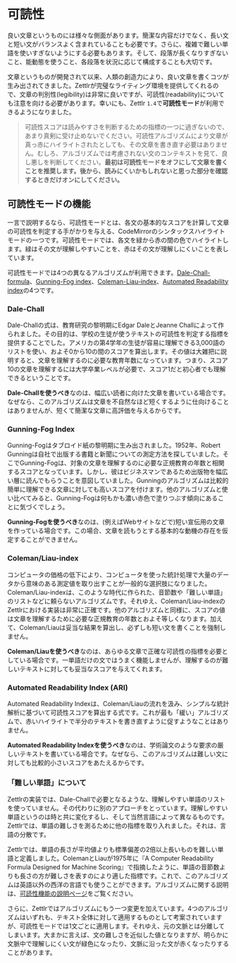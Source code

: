 # 可読性

良い文章というものには様々な側面があります。簡潔な内容だけでなく、長い文と短い文がバランスよく含まれていることも必要です。さらに、複雑で難しい単語を使いすぎないようにする必要もあります。そして、段落が長くなりすぎないこと、能動態を使うこと、各段落を状況に応じて構成することも大切です。

文章というものが開発されて以来、人類の創造力により、良い文章を書くコツが生み出されてきました。Zettlrが完璧なライティング環境を提供してくれるので、文章の判別性(legibility)は非常に良いですが、可読性(readability)についても注意を向ける必要があります。幸いにも、Zettlr `1.4`で**可読性モード**が利用できるようになりました。

> 可読性スコアは読みやすさを判断するための指標の一つに過ぎないので、あまり真剣に受け止めないでください。可読性アルゴリズムにより文章が真っ赤にハイライトされたとしても、その文章を書き直す必要はありません。むしろ、アルゴリズムでは考慮されない文のコンテキストを見て、良し悪しを判断してください。**最初は可読性モードをオフにして文章を書くことを推奨します。後から、読みにくいかもしれないと思った部分を確認するときだけオンにしてください。**

## 可読性モードの機能

一言で説明するなら、可読性モードとは、各文の基本的なスコアを計算して文章の可読性を判定する手がかりを与える、CodeMirrorのシンタックスハイライトモードの一つです。可読性モードでは、各文を緑から赤の間の色でハイライトします。緑はその文が理解しやすいことを、赤はその文が理解しにくいことを表しています。

可読性モードでは4つの異なるアルゴリズムが利用できます。[Dale-Chall-formula](https://en.wikipedia.org/wiki/Dale%E2%80%93Chall_readability_formula)、[Gunning-Fog index](https://en.wikipedia.org/wiki/Gunning_fog_index)、[Coleman-Liau-index](https://en.wikipedia.org/wiki/Coleman%E2%80%93Liau_index)、[Automated Readability index](http://www.readabilityformulas.com/automated-readability-index.php)の4つです。

### Dale-Chall

Dale-Challの式は、教育研究の黎明期にEdgar DaleとJeanne Challによって作られました。その目的は、学校の生徒が使うテキストの可読性を判定する指標を提供することでした。アメリカの第4学年の生徒が容易に理解できる3,000語のリストを使い、およそ0から10の間のスコアを算出します。その値は大雑把に説明すると、文章を理解するのに必要な教育年数になっています。つまり、スコア10の文章を理解するには大学卒業レベルが必要で、スコア1だと初心者でも理解できるということです。

**Dale-Challを使うべき**なのは、幅広い読者に向けた文章を書いている場合です。なぜなら、このアルゴリズムは文章を不自然なほど短くするように仕向けることはありませんが、短くて簡潔な文章に高評価を与えるからです。

### Gunning-Fog Index

Gunning-Fogはタブロイド紙の黎明期に生み出されました。1952年、Robert Gunningは自社で出版する書籍と新聞についての測定方法を探していました。そこでGunning-Fogは、対象の文章を理解するのに必要な正規教育の年数と相関するスコアとなっています。しかし、彼はビジネスマンであるため出版物を幅広い層に読んでもらうことを意図していました。Gunningのアルゴリズムは比較的簡単に理解できる文章に対しても高いスコアを付けます。他のアルゴリズムと使い比べてみると、Gunning-Fogは何もかも濃い赤色で塗りつぶす傾向にあることに気づくでしょう。

**Gunning-Fogを使うべき**なのは、(例えばWebサイトなどで)短い宣伝用の文章を作っている場合です。この場合、文章を読もうとする基本的な動機の存在を仮定することができません。

### Coleman/Liau-index

コンピュータの価格の低下により、コンピュータを使った統計処理で大量のデータから意味のある測定値を取り出すことが一般的な選択肢になりました。Coleman/Liau-indexは、このような時代に作られた、音節数や「難しい単語」のリストなどに頼らないアルゴリズムです。それゆえ、Coleman/Liau-indexのZettlrにおける実装は非常に正確です。他のアルゴリズムと同様に、スコアの値は文章を理解するために必要な正規教育の年数とおよそ等しくなります。加えて、Coleman/Liauは妥当な結果を算出し、必ずしも短い文を書くことを強制しません。

**Coleman/Liauを使うべき**なのは、あらゆる文章で正確な可読性の指標を必要としている場合です。一単語だけの文ではうまく機能しませんが、理解するのが難しいテキストに対しても妥当なスコアを与えてくれます。

### Automated Readability Index (ARI)

Automated Readability Indexは、Coleman/Liauの流れを汲み、シンプルな統計解析に基づいて可読性スコアを算出する式です。これが最も「緩い」アルゴリズムで、赤いハイライトで半分のテキストを書き直すように促すようなことはありません。

**Automated Readability Indexを使うべき**なのは、学術論文のような要求の厳しいテキストを書いている場合です。なぜなら、このアルゴリズムは難しい文に対しても比較的小さいスコアをあたえるからです。

### 「難しい単語」について

Zettlrの実装では、Dale-Challで必要となるような、理解しやすい単語のリストを使っていません。その代わりに別のアプローチをとっています。理解しやすい単語というのは時と共に変化するし、そして当然言語によって異なるものです。Zettlrでは、単語の難しさを測るために他の指標を取り入れました。それは、言語の分散です。

Zettlrでは、単語の長さが平均値よりも標準偏差の2倍以上長いものを難しい単語と定義しました。ColemanとLiauが1975年に『A Computer Readability Formula Designed for Machine Scoring』で指摘したように、単語の音節数よりも長さの方が難しさを表すのにより適した指標です。これで、このアルゴリズムは英語以外の西洋の言語でも使うことができます。アルゴリズムに関する説明は、[可読性機能の説明ページ](https://zettlr.com/readability)をご覧ください。

さらに、Zettlrではアルゴリズムにもう一つ変更を加えています。4つのアルゴリズムはいずれも、テキスト全体に対して適用するものとして考案されていますが、可読性モードでは1文ごとに適用します。それゆえ、元の文脈とは分離してしまいます。大まかに言えば、文の難しさを近似した値となりますが、明らかに文脈中で理解しにくい文が緑色になったり、文脈に沿った文が赤くなったりすることがあります。

